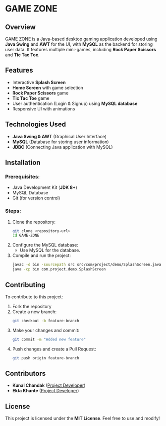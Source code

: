 # GAME ZONE

## Overview
GAME ZONE is a Java-based desktop gaming application developed using **Java Swing** and **AWT** for the UI, with **MySQL** as the backend for storing user data. It features multiple mini-games, including **Rock Paper Scissors** and **Tic Tac Toe**.

## Features
- Interactive **Splash Screen**
- **Home Screen** with game selection
- **Rock Paper Scissors** game
- **Tic Tac Toe** game
- User authentication (Login & Signup) using **MySQL database**
- Responsive UI with animations

## Technologies Used
- **Java Swing & AWT** (Graphical User Interface)
- **MySQL** (Database for storing user information)
- **JDBC** (Connecting Java application with MySQL)

## Installation
### Prerequisites:
- Java Development Kit (**JDK 8+**)
- MySQL Database
- Git (for version control)

### Steps:
1. Clone the repository:
   ```sh
   git clone <repository-url>
   cd GAME-ZONE
   ```
2. Configure the MySQL database:
   - Use MySQL for the database.
3. Compile and run the project:
   ```sh
   javac -d bin -sourcepath src src/com/project/demo/SplashScreen.java
   java -cp bin com.project.demo.SplashScreen
   ```

## Contributing
To contribute to this project:
1. Fork the repository
2. Create a new branch:
   ```sh
   git checkout -b feature-branch
   ```
3. Make your changes and commit:
   ```sh
   git commit -m "Added new feature"
   ```
4. Push changes and create a Pull Request:
   ```sh
   git push origin feature-branch
   ```

## Contributors
- **Kunal Chandak** ([Project Developer](https://github.com/kunalmchandak))
- **Ekta Khante** ([Project Developer](https://github.com/ektakhante))

## License
This project is licensed under the **MIT License**. Feel free to use and modify!

